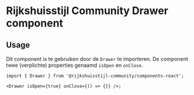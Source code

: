 <!-- @license CC0-1.0 -->

# Rijkshuisstijl Community Drawer component

## Usage

Dit component is te gebruiken door de `Drawer` te importeren. De component twee (verplichte) properties genaamd `isOpen` en `onClose`.

```tsx
import { Drawer } from '@rijkshuisstijl-community/components-react';

<Drawer isOpen={true} onClose={() => {}} />;
```
